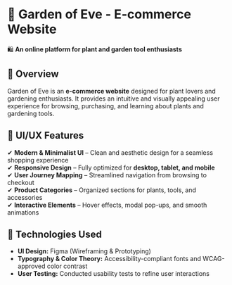 # 🌿 Garden of Eve - E-commerce Website  

🛍 **An online platform for plant and garden tool enthusiasts**  

## 📌 Overview  
Garden of Eve is an **e-commerce website** designed for plant lovers and gardening enthusiasts. It provides an intuitive and visually appealing user experience for browsing, purchasing, and learning about plants and gardening tools.  

## 🎨 UI/UX Features  
✔ **Modern & Minimalist UI** – Clean and aesthetic design for a seamless shopping experience  
✔ **Responsive Design** – Fully optimized for **desktop, tablet, and mobile**  
✔ **User Journey Mapping** – Streamlined navigation from browsing to checkout  
✔ **Product Categories** – Organized sections for plants, tools, and accessories  
✔ **Interactive Elements** – Hover effects, modal pop-ups, and smooth animations  

## 🔧 Technologies Used  
- **UI Design:** Figma (Wireframing & Prototyping)  
- **Typography & Color Theory:** Accessibility-compliant fonts and WCAG-approved color contrast  
- **User Testing:** Conducted usability tests to refine user interactions 

